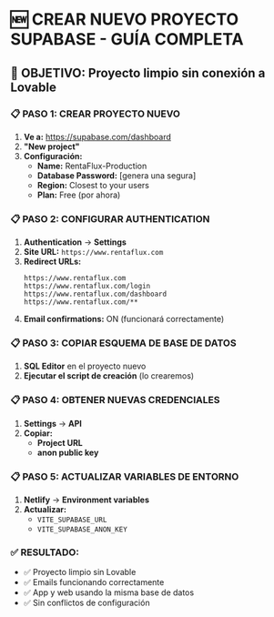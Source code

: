 # 🆕 CREAR NUEVO PROYECTO SUPABASE - GUÍA COMPLETA

## 🎯 OBJETIVO: Proyecto limpio sin conexión a Lovable

### 📋 PASO 1: CREAR PROYECTO NUEVO
1. **Ve a:** https://supabase.com/dashboard
2. **"New project"**
3. **Configuración:**
   - **Name:** RentaFlux-Production
   - **Database Password:** [genera una segura]
   - **Region:** Closest to your users
   - **Plan:** Free (por ahora)

### 📋 PASO 2: CONFIGURAR AUTHENTICATION
1. **Authentication** → **Settings**
2. **Site URL:** `https://www.rentaflux.com`
3. **Redirect URLs:**
   ```
   https://www.rentaflux.com
   https://www.rentaflux.com/login
   https://www.rentaflux.com/dashboard
   https://www.rentaflux.com/**
   ```
4. **Email confirmations:** ON (funcionará correctamente)

### 📋 PASO 3: COPIAR ESQUEMA DE BASE DE DATOS
1. **SQL Editor** en el proyecto nuevo
2. **Ejecutar el script de creación** (lo crearemos)

### 📋 PASO 4: OBTENER NUEVAS CREDENCIALES
1. **Settings** → **API**
2. **Copiar:**
   - **Project URL**
   - **anon public key**

### 📋 PASO 5: ACTUALIZAR VARIABLES DE ENTORNO
1. **Netlify** → **Environment variables**
2. **Actualizar:**
   - `VITE_SUPABASE_URL`
   - `VITE_SUPABASE_ANON_KEY`

### ✅ RESULTADO:
- ✅ Proyecto limpio sin Lovable
- ✅ Emails funcionando correctamente
- ✅ App y web usando la misma base de datos
- ✅ Sin conflictos de configuración